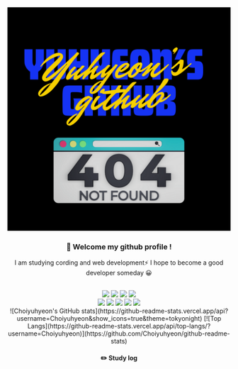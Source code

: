 <!-- ### Hi🐱 I am studying computer engineering and web development⚡️ 
### I hope to become a good developer someday 😀



<a href="https://www.instagram.com/noeyh66/" target="_blank"><img src="https://img.shields.io/badge/Instagram-181717?style=뱃지모양&logo=로고&logoColor=로고색상"/></a>
<a href="https://noeyh66.tistory.com/" target="_blank"><img src="https://img.shields.io/badge/뱃지레이블-배경색?style=뱃지모양&logo=로고&logoColor=로고색상"/></a>
<a href="버튼을 눌렀을 때 이동할 링크" target="_blank"><img src="https://img.shields.io/badge/뱃지레이블-배경색?style=뱃지모양&logo=로고&logoColor=로고색상"/></a>

<a href="버튼을 눌렀을 때 이동할 링크" target="_blank"><img src="https://img.shields.io/badge/뱃지레이블-배경색?style=뱃지모양&logo=로고&logoColor=로고색상"/></a>
<a href="버튼을 눌렀을 때 이동할 링크" target="_blank"><img src="https://img.shields.io/badge/뱃지레이블-배경색?style=뱃지모양&logo=로고&logoColor=로고색상"/></a>
<a href="버튼을 눌렀을 때 이동할 링크" target="_blank"><img src="https://img.shields.io/badge/뱃지레이블-배경색?style=뱃지모양&logo=로고&logoColor=로고색상"/></a> -->



<div align="center"> 

<div align="center">
  <img src="kmkm1.png"/>
</div>


###  :wave: Welcome my github profile !

 I am studying cording and web development⚡️ 
 I hope to become a good developer someday 😀

<!--
<a href="https://www.instagram.com/noeyh66/" target="_blank"><img src="https://img.shields.io/badge/Instagram-181717?style=뱃지모양&logo=로고&logoColor=로고색상"/></a>
-->


 <br/>
  
<img src="https://img.shields.io/badge/JAVA-007396?style=for-the-badge&logo=Java&logoColor=white">
<img src="https://img.shields.io/badge/JavaScript-F7DF1E?style=for-the-badge&logo=JavaScript&logoColor=white">
<img src="https://img.shields.io/badge/HTML5-E34F26?style=for-the-badge&logo=HTML5&logoColor=white">
<img src="https://img.shields.io/badge/CSS3-1572B6?style=for-the-badge&logo=CSS3&logoColor=white"> <br>
<img src="https://img.shields.io/badge/MySQL-4479A1?style=for-the-badge&logo=MySQL&logoColor=white">
<img src="https://img.shields.io/badge/aws-232F3E?style=for-the-badge&logo=Amazon aws&logoColor=white">
<img src="https://img.shields.io/badge/Eclipse-2C2255?style=for-the-badge&logo=Eclipse%20IDE&logoColor=white">
<img src="https://img.shields.io/badge/github-181717?style=for-the-badge&logo=github&logoColor=white">
<img src="https://img.shields.io/badge/VSCode-007ACC?style=for-the-badge&logo=VisualStudioCode&logoColor=white">
 
   <br/>
![Choiyuhyeon's GitHub stats](https://github-readme-stats.vercel.app/api?username=Choiyuhyeon&show_icons=true&theme=tokyonight)
[![Top Langs](https://github-readme-stats.vercel.app/api/top-langs/?username=Choiyuhyeon)](https://github.com/Choiyuhyeon/github-readme-stats)
 
#### :pencil2: Study log
  <br/>
</div>


